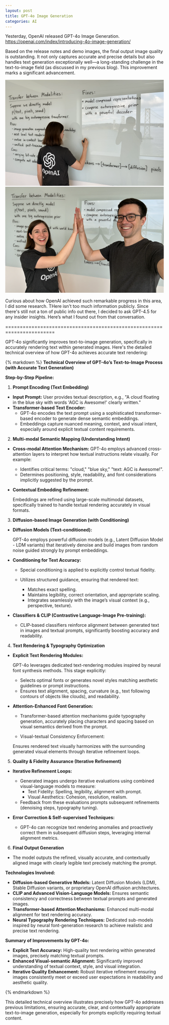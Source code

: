 ```yaml
---
layout: post
title: GPT-4o Image Generation
categories: AI
---
```


Yesterday, OpenAI released GPT-4o Image Generation. https://openai.com/index/introducing-4o-image-generation/

Based on the release notes and demo images, the final output image quality is outstanding. It not only captures accurate and precise details but also handles text generation exceptionally well—a long-standing challenge in the text-to-image field (as discussed in my previous blog). This improvement marks a significant advancement.

![pic 1](/images/GPT-4o-Image-pic1.png "pic 1")
![pic 2](/images/GPT-4o-Image-pic2.png "pic 2")

Curious about how OpenAI achieved such remarkable progress in this area, I did some research. THere isn't too much information publicly. Since there's still not a ton of public info out there, I decided to ask GPT-4.5 for any insider insights. Here’s what I found out from that conversation.

=======================================================================

GPT-4o significantly improves text-to-image generation, specifically in accurately rendering text within generated images. Here's the detailed technical overview of how GPT-4o achieves accurate text rendering:

{% markdown %}
**Technical Overview of GPT-4o’s Text-to-Image Process (with Accurate Text Generation)**

**Step-by-Step Pipeline:**


1. **Prompt Encoding (Text Embedding)**

  * **Input Prompt:**
    User provides textual description, e.g., "A cloud floating in the blue sky with words 'AGC is Awesome!' clearly written."
  * **Transformer-based Text Encoder:**
      * GPT-4o encodes the text prompt using a sophisticated transformer-based encoder to generate dense semantic embeddings.
      * Embeddings capture nuanced meaning, context, and visual intent, especially around explicit textual content requirements.

2. **Multi-modal Semantic Mapping (Understanding Intent)**

  * **Cross-modal Attention Mechanism:**
    GPT-4o employs advanced cross-attention layers to interpret how textual instructions relate visually.
    For example:

      * Identifies critical terms: "cloud," "blue sky," "text: AGC is Awesome!".
      * Determines positioning, style, readability, and font considerations implicitly suggested by the prompt.

  * **Contextual Embedding Refinement:**

    Embeddings are refined using large-scale multimodal datasets, specifically trained to handle textual rendering accurately in visual formats.

3. **Diffusion-based Image Generation (with Conditioning)**

  * **Diffusion Models (Text-conditioned):**

    GPT-4o employs powerful diffusion models (e.g., Latent Diffusion Model - LDM variants) that iteratively denoise and build images from random noise guided strongly by prompt embeddings.

  * **Conditioning for Text Accuracy:**

    * Special conditioning is applied to explicitly control textual fidelity.
    * Utilizes structured guidance, ensuring that rendered text: 

        * Matches exact spelling.
        * Maintains legibility, correct orientation, and appropriate scaling.
        * Integrates seamlessly with the image’s visual context (e.g., perspective, texture).

  * **Classifiers & CLIP (Contrastive Language-Image Pre-training):**

    * CLIP-based classifiers reinforce alignment between generated text in images and textual prompts, significantly boosting accuracy and readability.

4. **Text Rendering & Typography Optimization**

  * **Explicit Text Rendering Modules:**

    GPT-4o leverages dedicated text-rendering modules inspired by neural font synthesis methods. This stage explicitly:

    * Selects optimal fonts or generates novel styles matching aesthetic guidelines or prompt instructions.
    * Ensures text alignment, spacing, curvature (e.g., text following contours of objects like clouds), and readability.

  * **Attention-Enhanced Font Generation:**

    * Transformer-based attention mechanisms guide typography generation, accurately placing characters and spacing based on visual semantics derived from the prompt.

    * Visual-textual Consistency Enforcement:

    Ensures rendered text visually harmonizes with the surrounding generated visual elements through iterative refinement loops.

5. **Quality & Fidelity Assurance (Iterative Refinement)**

  * **Iterative Refinement Loops:**

    * Generated images undergo iterative evaluations using combined visual-language models to measure: 
      * Text Fidelity: Spelling, legibility, alignment with prompt.
      * Visual Aesthetics: Cohesion, resolution, realism.
    * Feedback from these evaluations prompts subsequent refinements (denoising steps, typography tuning).

  * **Error Correction & Self-supervised Techniques:**

      * GPT-4o can recognize text rendering anomalies and proactively correct them in subsequent diffusion steps, leveraging internal alignment metrics.

6. **Final Output Generation**

  * The model outputs the refined, visually accurate, and contextually aligned image with clearly legible text precisely matching the prompt.

**Technologies Involved:**

  * **Diffusion-based Generative Models:** Latent Diffusion Models (LDM), Stable Diffusion variants, or proprietary OpenAI diffusion architectures.
  * **CLIP and Advanced Vision-Language Models:** Ensures semantic consistency and correctness between textual prompts and generated images.
  * **Transformer-based Attention Mechanisms:** Enhanced multi-modal alignment for text rendering accuracy.
  * **Neural Typography Rendering Techniques:** Dedicated sub-models inspired by neural font-generation research to achieve realistic and precise text rendering.

**Summary of Improvements by GPT-4o:**

  * **Explicit Text Accuracy:** High-quality text rendering within generated images, precisely matching textual prompts.
  * **Enhanced Visual-semantic Alignment:** Significantly improved understanding of textual context, style, and visual integration.
  * **Iterative Quality Enhancement:** Robust iterative refinement ensuring images consistently meet or exceed user expectations in readability and aesthetic quality.

{% endmarkdown %}

This detailed technical overview illustrates precisely how GPT-4o addresses previous limitations, ensuring accurate, clear, and contextually appropriate text-to-image generation, especially for prompts explicitly requiring textual content.

